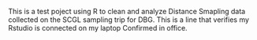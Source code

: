 This is a test poject using R to clean and analyze Distance Smapling data collected on the SCGL sampling trip for DBG.
This is a line that verifies my Rstudio is connected on my laptop
Confirmed in office.
